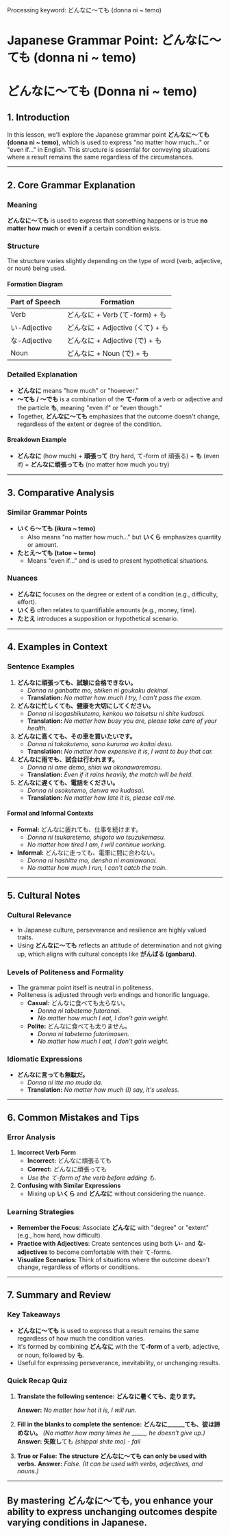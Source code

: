 Processing keyword: どんなに～ても (donna ni ~ temo)
# Japanese Grammar Point: どんなに～ても (donna ni ~ temo)
# どんなに～ても (Donna ni ~ temo)
## 1. Introduction
In this lesson, we'll explore the Japanese grammar point **どんなに～ても (donna ni ~ temo)**, which is used to express "no matter how much..." or "even if..." in English. This structure is essential for conveying situations where a result remains the same regardless of the circumstances.

---
## 2. Core Grammar Explanation
### Meaning
**どんなに～ても** is used to express that something happens or is true **no matter how much** or **even if** a certain condition exists.
### Structure
The structure varies slightly depending on the type of word (verb, adjective, or noun) being used.
#### Formation Diagram
| Part of Speech | Formation                               |
|----------------|-----------------------------------------|
| Verb           | どんなに + Verb (て-form) + も           |
| い-Adjective    | どんなに + Adjective (くて) + も         |
| な-Adjective    | どんなに + Adjective (で) + も           |
| Noun           | どんなに + Noun (で) + も               |
### Detailed Explanation
- **どんなに** means "how much" or "however."
- **～ても / ～でも** is a combination of the **て-form** of a verb or adjective and the particle **も**, meaning "even if" or "even though."
- Together, **どんなに～ても** emphasizes that the outcome doesn't change, regardless of the extent or degree of the condition.
#### Breakdown Example
- **どんなに** (how much) + **頑張って** (try hard, て-form of 頑張る) + **も** (even if) = **どんなに頑張っても** (no matter how much you try)
---
## 3. Comparative Analysis
### Similar Grammar Points
- **いくら～ても (ikura ~ temo)**
  - Also means "no matter how much..." but **いくら** emphasizes quantity or amount.
- **たとえ～ても (tatoe ~ temo)**
  - Means "even if..." and is used to present hypothetical situations.
### Nuances
- **どんなに** focuses on the degree or extent of a condition (e.g., difficulty, effort).
- **いくら** often relates to quantifiable amounts (e.g., money, time).
- **たとえ** introduces a supposition or hypothetical scenario.
---
## 4. Examples in Context
### Sentence Examples
1. **どんなに頑張っても、試験に合格できない。**
   - *Donna ni ganbatte mo, shiken ni goukaku dekinai.*
   - **Translation:** *No matter how much I try, I can't pass the exam.*
2. **どんなに忙しくても、健康を大切にしてください。**
   - *Donna ni isogashikutemo, kenkou wo taisetsu ni shite kudasai.*
   - **Translation:** *No matter how busy you are, please take care of your health.*
3. **どんなに高くても、その車を買いたいです。**
   - *Donna ni takakutemo, sono kuruma wo kaitai desu.*
   - **Translation:** *No matter how expensive it is, I want to buy that car.*
4. **どんなに雨でも、試合は行われます。**
   - *Donna ni ame demo, shiai wa okonawaremasu.*
   - **Translation:** *Even if it rains heavily, the match will be held.*
5. **どんなに遅くても、電話をください。**
   - *Donna ni osokutemo, denwa wo kudasai.*
   - **Translation:** *No matter how late it is, please call me.*
#### Formal and Informal Contexts
- **Formal:** どんなに疲れても、仕事を続けます。
  - *Donna ni tsukaretemo, shigoto wo tsuzukemasu.*
  - *No matter how tired I am, I will continue working.*
- **Informal:** どんなに走っても、電車に間に合わない。
  - *Donna ni hashitte mo, densha ni maniawanai.*
  - *No matter how much I run, I can't catch the train.*
---
## 5. Cultural Notes
### Cultural Relevance
- In Japanese culture, perseverance and resilience are highly valued traits.
- Using **どんなに～ても** reflects an attitude of determination and not giving up, which aligns with cultural concepts like **がんばる (ganbaru)**.
### Levels of Politeness and Formality
- The grammar point itself is neutral in politeness.
- Politeness is adjusted through verb endings and honorific language.
  - **Casual:** どんなに食べても太らない。
    - *Donna ni tabetemo futoranai.*
    - *No matter how much I eat, I don't gain weight.*
  - **Polite:** どんなに食べても太りません。
    - *Donna ni tabetemo futorimasen.*
    - *No matter how much I eat, I don't gain weight.*
### Idiomatic Expressions
- **どんなに言っても無駄だ。**
  - *Donna ni itte mo muda da.*
  - **Translation:** *No matter how much (I) say, it's useless.*
---
## 6. Common Mistakes and Tips
### Error Analysis
1. **Incorrect Verb Form**
   - **Incorrect:** どんなに頑張るても
   - **Correct:** どんなに頑張っても
   - *Use the て-form of the verb before adding も.*
2. **Confusing with Similar Expressions**
   - Mixing up **いくら** and **どんなに** without considering the nuance.
### Learning Strategies
- **Remember the Focus**: Associate **どんなに** with "degree" or "extent" (e.g., how hard, how difficult).
- **Practice with Adjectives**: Create sentences using both **い-** and **な-adjectives** to become comfortable with their て-forms.
- **Visualize Scenarios**: Think of situations where the outcome doesn't change, regardless of efforts or conditions.
---
## 7. Summary and Review
### Key Takeaways
- **どんなに～ても** is used to express that a result remains the same regardless of how much the condition varies.
- It's formed by combining **どんなに** with the **て-form** of a verb, adjective, or noun, followed by **も**.
- Useful for expressing perseverance, inevitability, or unchanging results.
### Quick Recap Quiz
1. **Translate the following sentence:**
   **どんなに暑くても、走ります。**
   
   **Answer:**
   *No matter how hot it is, I will run.*
2. **Fill in the blanks to complete the sentence:**
   **どんなに______ても、彼は諦めない。** *(No matter how many times he _____, he doesn't give up.)*
   **Answer:**
   **失敗し**ても *(shippai shite mo)* - *fail*
3. **True or False:**
   **The structure どんなに～ても can only be used with verbs.**
   **Answer:**
   *False.* *(It can be used with verbs, adjectives, and nouns.)*
---
By mastering **どんなに～ても**, you enhance your ability to express unchanging outcomes despite varying conditions in Japanese.
---
